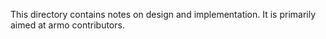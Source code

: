 This directory contains notes on design and implementation. It is primarily aimed at armo contributors.